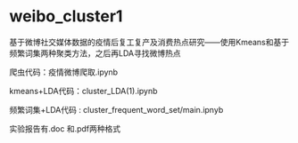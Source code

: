 # weibo_cluster1
基于微博社交媒体数据的疫情后复工复产及消费热点研究——使用Kmeans和基于频繁词集两种聚类方法，之后再LDA寻找微博热点

爬虫代码：疫情微博爬取.ipynb

kmeans+LDA代码：cluster_LDA(1).ipynb

频繁词集+LDA代码 : cluster_frequent_word_set/main.ipnyb

实验报告有.doc 和.pdf两种格式
